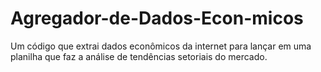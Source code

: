 # Agregador-de-Dados-Econ-micos
Um código que extrai dados econômicos da internet para lançar em uma planilha que faz a análise de tendências setoriais do mercado.
